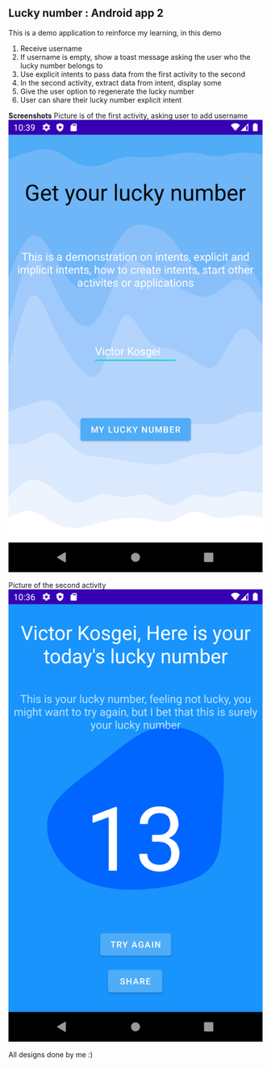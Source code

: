 ## Lucky number : Android app 2
This is a demo application to reinforce my learning, in this demo

1. Receive username
2. If username is empty, show a toast message asking the user who the lucky number belongs to
3. Use explicit intents to pass data from the first activity to the second
4. In the second activity, extract data from intent, display some
5. Give the user option to regenerate the lucky number
6. User can share their lucky number explicit intent


**Screenshots**
Picture is of the first activity, asking user to add username
![First activity](screen1.png)

Picture of the second activity
![Second Activity](screen2.png)

All designs done by me :) 
